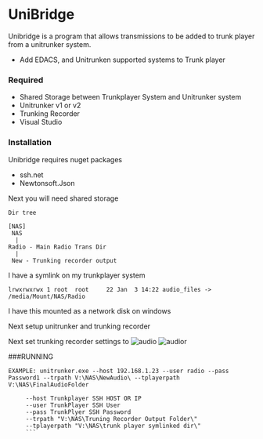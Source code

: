 # UniBridge


Unibridge is a program that allows transmissions to be added to trunk player from a unitrunker system.

  - Add EDACS, and Unitrunken supported systems to Trunk player
  

### Required

  - Shared Storage between Trunkplayer System and Unitrunker system
  - Unitrunker v1 or v2
  - Trunking Recorder
  - Visual Studio



### Installation

Unibridge requires nuget packages
- ssh.net 
- Newtonsoft.Json

Next you will need shared storage 
```
Dir tree

[NAS]
 NAS
  |
Radio - Main Radio Trans Dir
  |
 New - Trunking recorder output 
 ```

I have a symlink on my trunkplayer system

``` lrwxrwxrwx 1 root  root     22 Jan  3 14:22 audio_files -> /media/Mount/NAS/Radio ```

I have this mounted as a network disk on windows

Next setup unitrunker and trunking recorder

Next set trunking recorder settings to
![audio](https://maxwelldps.com/trrec.PNG)
![audior](https://maxwelldps.com/trrecaudio.PNG)

###RUNNING
```
EXAMPLE: unitrunker.exe --host 192.168.1.23 --user radio --pass Password1 --trpath V:\NAS\NewAudio\ --tplayerpath V:\NAS\FinalAudioFolder

     --host Trunkplayer SSH HOST OR IP
     --user TrunkPlayer SSH User
     --pass TrunkPlyer SSH Password
     --trpath "V:\NAS\Truning Recorder Output Folder\"
     --tplayerpath "V:\NAS\trunk player symlinked dir\"
     ```
